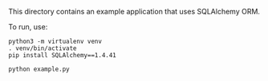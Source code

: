 This directory contains an example application that uses SQLAlchemy ORM.

To run, use:

```
python3 -m virtualenv venv
. venv/bin/activate
pip install SQLAlchemy==1.4.41

python example.py
```
